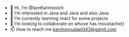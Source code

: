 - 👋 Hi, I’m @IamKarimovich
- 👀 I’m interested in Java and Java and also Java
- 🌱 I’m currently learning react for some projects
- 💞️ I’m looking to collaborate on whose has moustache))
- 📫 How to reach me karimovruslan043@gamil.com 

<!---
IamKarimovich/IamKarimovich is a ✨ special ✨ repository because its `README.md` (this file) appears on your GitHub profile.
You can click the Preview link to take a look at your changes.
--->

